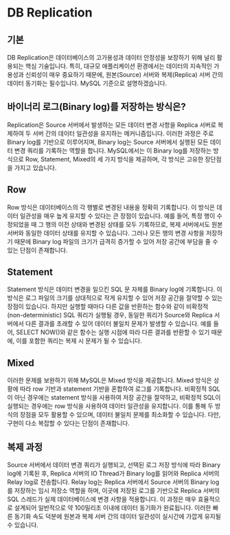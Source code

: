 # DB Replication

## 기본 

DB Replication은 데이터베이스의 고가용성과 데이터 안정성을 보장하기 위해 널리 활용되는 핵심 기술입니다. 
특히, 대규모 애플리케이션 환경에서는 데이터의 지속적인 가용성과 신뢰성이 매우 중요하기 때문에, 원본(Source) 서버와 복제(Replica) 서버 간의 데이터 동기화는 필수입니다. 
MySQL 기준으로 설명하겠습니다.

## 바이너리 로그(Binary log)를 저장하는 방식은?

Replication은 Source 서버에서 발생하는 모든 데이터 변경 사항을 Replica 서버로 복제하여 두 서버 간의 데이터 일관성을 유지하는 메커니즘입니다. 
이러한 과정은 주로 Binary log를 기반으로 이루어지며, Binary log는 Source 서버에서 실행된 모든 데이터 변경 쿼리를 기록하는 역할을 합니다. 
MySQL에서는 이 Binary log를 저장하는 방식으로 Row, Statement, Mixed의 세 가지 방식을 제공하며, 각 방식은 고유한 장단점을 가지고 있습니다.

## Row

Row 방식은 데이터베이스의 각 행별로 변경된 내용을 정확히 기록합니다. 
이 방식은 데이터 일관성을 매우 높게 유지할 수 있다는 큰 장점이 있습니다. 
예를 들어, 특정 행이 수정되었을 때 그 행의 이전 상태와 변경된 상태를 모두 기록하므로, 복제 서버에서도 원본 서버와 동일한 데이터 상태를 유지할 수 있습니다. 
그러나 모든 행의 변경 사항을 저장하기 때문에 Binary log 파일의 크기가 급격히 증가할 수 있어 저장 공간에 부담을 줄 수 있는 단점이 존재합니다.

## Statement

Statement 방식은 데이터 변경을 일으킨 SQL 문 자체를 Binary log에 기록합니다. 
이 방식은 로그 파일의 크기를 상대적으로 작게 유지할 수 있어 저장 공간을 절약할 수 있는 장점이 있습니다. 
하지만 실행할 때마다 다른 값을 반환하는 함수와 같이 비확정적(non-deterministic) SQL 쿼리가 실행될 경우, 동일한 쿼리가 Source와 Replica 서버에서 다른 결과를 초래할 수 있어 데이터 불일치 문제가 발생할 수 있습니다. 
예를 들어, SELECT NOW()와 같은 함수는 실행 시점에 따라 다른 결과를 반환할 수 있기 때문에, 이를 포함한 쿼리는 복제 시 문제가 될 수 있습니다.

## Mixed

이러한 문제를 보완하기 위해 MySQL은 Mixed 방식을 제공합니다. Mixed 방식은 상황에 따라 row 기반과 statement 기반을 혼합하여 로그를 기록합니다. 
비확정적 SQL이 아닌 경우에는 statement 방식을 사용하여 저장 공간을 절약하고, 비확정적 SQL이 실행되는 경우에는 row 방식을 사용하여 데이터 일관성을 유지합니다. 
이를 통해 두 방식의 장점을 모두 활용할 수 있으며, 데이터 불일치 문제를 최소화할 수 있습니다. 다만, 구현이 다소 복잡할 수 있다는 단점이 존재합니다.

## 복제 과정

Source 서버에서 데이터 변경 쿼리가 실행되고, 선택된 로그 저장 방식에 따라 Binary log에 기록된 후, 
Replica 서버의 IO Thread가 Binary log를 읽어와 Replica 서버의 Relay log로 전송합니다. 
Relay log는 Replica 서버에서 Source 서버의 Binary log를 저장하는 임시 저장소 역할을 하며, 
이곳에 저장된 로그를 기반으로 Replica 서버의 SQL 스레드가 실제 데이터베이스에 변경 사항을 적용합니다. 
이 과정은 매우 효율적으로 설계되어 일반적으로 약 100밀리초 이내에 데이터 동기화가 완료됩니다. 
이러한 빠른 동기화 속도 덕분에 원본과 복제 서버 간의 데이터 일관성이 실시간에 가깝게 유지될 수 있습니다.

